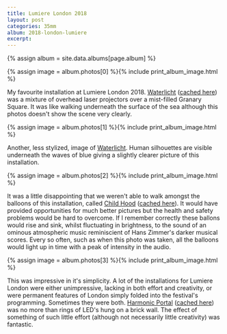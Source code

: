 ```yaml
---
title: Lumiere London 2018
layout: post
categories: 35mm
album: 2018-london-lumiere
excerpt:
---
```

{% assign album = site.data.albums[page.album] %}

{% assign image = album.photos[0] %}{% include print_album_image.html %}

My favourite installation at Lumiere London 2018. [Waterlicht][waterlicht-visitlondon] ([cached here][waterlicht-visitlondon-cache]) was a mixture of overhead laser projectors over a mist-filled Granary Square. It was like walking underneath the surface of the sea although this photos doesn't show the scene very clearly.

{% assign image = album.photos[1] %}{% include print_album_image.html %}

Another, less stylized, image of [Waterlicht][waterlicht-visitlondon]. Human silhouettes are visible underneath the waves of blue giving a slightly clearer picture of this installation.

{% assign image = album.photos[2] %}{% include print_album_image.html %}

It was a little disappointing that we weren't able to walk amongst the balloons of this installation, called [Child Hood][childhood-visitlondon] ([cached here][childhood-visitlondon-cache]). It would have provided opportunities for much better pictures but the health and safety problems would be hard to overcome. If I remember correctly these ballons would rise and sink, whilst fluctuating in brightness, to the sound of an ominous atmospheric music reminiscient of Hans Zimmer's darker musical scores. Every so often, such as when this photo was taken, all the balloons would light up in time with a peak of intensity in the audio.

{% assign image = album.photos[3] %}{% include print_album_image.html %}

This was impressive in it's simplicity. A lot of the installations for Lumiere London were either unimpressive, lacking in both effort and creativity, or were permanent features of London simply folded into the festival's programming. Sometimes they were both. [Harmonic Portal][harmonicportal-visitlondon] ([cached here][harmonicportal-visitlondon-cache]) was no more than rings of LED's hung on a brick wall. The effect of something of such little effort (although not necessarily little creativity) was fantastic.

[waterlicht-visitlondon]: https://www.visitlondon.com/lumiere/installation/46121771-waterlicht "Waterlicht by Daan Roosegaarde"
[waterlicht-visitlondon-cache]: https://webcache.googleusercontent.com/search?q=cache:tPmgxS1E2SYJ:https://www.visitlondon.com/lumiere/installation/46121771-waterlicht "Waterlicht by Daan Roosegaarde - Google Cache"

[childhood-visitlondon]: https://www.visitlondon.com/lumiere/installation/46121816-child-hood "Child Hood by Collectif Coin"
[childhood-visitlondon-cache]: https://webcache.googleusercontent.com/search?q=cache:hhb0NnzkgzwJ:https://www.visitlondon.com/lumiere/installation/46121816-child-hood "Child Hood by Collectif Coin - Google Cache"

[harmonicportal-visitlondon]: https://www.visitlondon.com/lumiere/installation/46121816-child-hood "Harmonic Portal by Chris Plant"
[harmonicportal-visitlondon-cache]: https://webcache.googleusercontent.com/search?q=cache:CsEgp_ZK9dsJ:https://www.visitlondon.com/lumiere/installation/46284510-harmonic-portal "Harmonic Portal by Chris Plant - Google Cache"